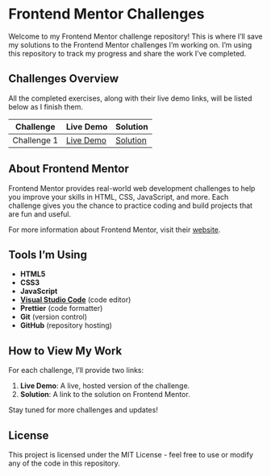 # Frontend Mentor Challenges

Welcome to my Frontend Mentor challenge repository! This is where I’ll save my solutions to the Frontend Mentor challenges I’m working on. I’m using this repository to track my progress and share the work I’ve completed.

## Challenges Overview

All the completed exercises, along with their live demo links, will be listed below as I finish them.

| Challenge   | Live Demo                                       | Solution                             |
| ----------- | ----------------------------------------------- | ------------------------------------ |
| Challenge 1 | [Live Demo](/qr-code-component-main/index.html) | [Solution](/qr-code-component-main/) |

## About Frontend Mentor

Frontend Mentor provides real-world web development challenges to help you improve your skills in HTML, CSS, JavaScript, and more. Each challenge gives you the chance to practice coding and build projects that are fun and useful.

For more information about Frontend Mentor, visit their [website](https://www.frontendmentor.io/).

## Tools I’m Using

- **HTML5**
- **CSS3**
- **JavaScript**
- **[Visual Studio Code](https://code.visualstudio.com/)** (code editor)
- **Prettier** (code formatter)
- **Git** (version control)
- **GitHub** (repository hosting)

## How to View My Work

For each challenge, I’ll provide two links:

1. **Live Demo**: A live, hosted version of the challenge.
2. **Solution**: A link to the solution on Frontend Mentor.

Stay tuned for more challenges and updates!

## License

This project is licensed under the MIT License - feel free to use or modify any of the code in this repository.
